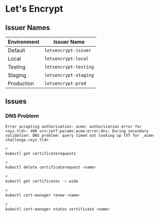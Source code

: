 # Let's Encrypt

## Issuer Names

| Environment | Issuer Name           |
| ----------- | --------------------- |
| Default     | `letsencrypt-issuer`  |
| Local       | `letsencrypt-local`   |
| Testing     | `letsencrypt-testing` |
| Staging     | `letsencrypt-staging` |
| Production  | `letsencrypt-prod`    |

## Issues

### DNS Problem

```log
Error accepting authorization: acme: authorization error for <xyz.tld>: 400 urn:ietf:params:acme:error:dns: During secondary validation: DNS problem: query timed out looking up TXT for _acme-challenge.<xyz.tld>
```

```sh
#
kubectl get certificaterequests

#
kubectl delete certificaterequest <name>

#
kubectl get certificates -o wide

#
kubectl cert-manager renew <name>

#
kubectl cert-manager status certificate <name>
```

<!-- ### Rate Limit

```log
429 urn:ietf:params:acme:error:rateLimited: Error creating new order :: too many certificates already issued for: <domain>: see https://letsencrypt.org/docs/rate-limits/
```

TODO -->
